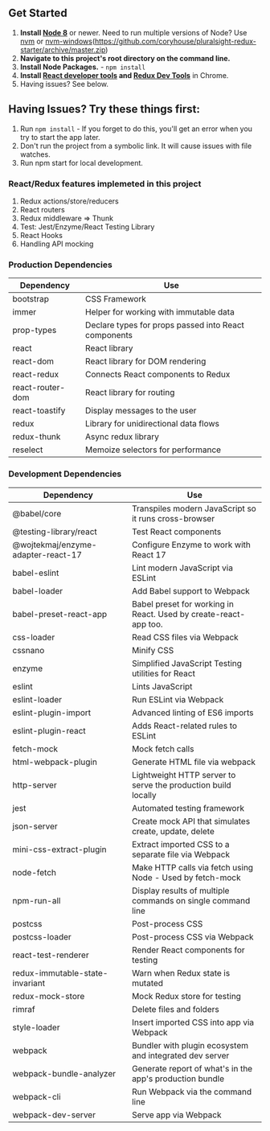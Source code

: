 
## Get Started

1. **Install [Node 8](https://nodejs.org)** or newer. Need to run multiple versions of Node? Use [nvm](https://github.com/creationix/nvm) or [nvm-windows](https://github.com/coreybutler/nvm-windows)(https://github.com/coryhouse/pluralsight-redux-starter/archive/master.zip)
2. **Navigate to this project's root directory on the command line.**
3. **Install Node Packages.** - `npm install`
4. **Install [React developer tools](https://chrome.google.com/webstore/detail/react-developer-tools/fmkadmapgofadopljbjfkapdkoienihi?hl=en) and [Redux Dev Tools](https://chrome.google.com/webstore/detail/redux-devtools/lmhkpmbekcpmknklioeibfkpmmfibljd?hl=en)** in Chrome.
5. Having issues? See below.

## Having Issues? Try these things first:

1. Run `npm install` - If you forget to do this, you'll get an error when you try to start the app later.
2. Don't run the project from a symbolic link. It will cause issues with file watches.
3. Run npm start for local development.

### React/Redux features implemeted in this project

1. Redux actions/store/reducers
2. React routers
3. Redux middleware => Thunk
4. Test: Jest/Enzyme/React Testing Library
5. React Hooks
6. Handling API mocking



### Production Dependencies

| **Dependency**   | **Use**                                              |
| ---------------- | ---------------------------------------------------- |
| bootstrap        | CSS Framework                                        |
| immer            | Helper for working with immutable data               |
| prop-types       | Declare types for props passed into React components |
| react            | React library                                        |
| react-dom        | React library for DOM rendering                      |
| react-redux      | Connects React components to Redux                   |
| react-router-dom | React library for routing                            |
| react-toastify   | Display messages to the user                         |
| redux            | Library for unidirectional data flows                |
| redux-thunk      | Async redux library                                  |
| reselect         | Memoize selectors for performance                    |

### Development Dependencies

| **Dependency**                     | **Use**                                                          |
| ---------------------------------- | ---------------------------------------------------------------- |
| @babel/core                        | Transpiles modern JavaScript so it runs cross-browser            |
| @testing-library/react             | Test React components                                            |
| @wojtekmaj/enzyme-adapter-react-17 | Configure Enzyme to work with React 17                           |
| babel-eslint                       | Lint modern JavaScript via ESLint                                |
| babel-loader                       | Add Babel support to Webpack                                     |
| babel-preset-react-app             | Babel preset for working in React. Used by create-react-app too. |
| css-loader                         | Read CSS files via Webpack                                       |
| cssnano                            | Minify CSS                                                       |
| enzyme                             | Simplified JavaScript Testing utilities for React                |
| eslint                             | Lints JavaScript                                                 |
| eslint-loader                      | Run ESLint via Webpack                                           |
| eslint-plugin-import               | Advanced linting of ES6 imports                                  |
| eslint-plugin-react                | Adds React-related rules to ESLint                               |
| fetch-mock                         | Mock fetch calls                                                 |
| html-webpack-plugin                | Generate HTML file via webpack                                   |
| http-server                        | Lightweight HTTP server to serve the production build locally    |
| jest                               | Automated testing framework                                      |
| json-server                        | Create mock API that simulates create, update, delete            |
| mini-css-extract-plugin            | Extract imported CSS to a separate file via Webpack              |
| node-fetch                         | Make HTTP calls via fetch using Node - Used by fetch-mock        |
| npm-run-all                        | Display results of multiple commands on single command line      |
| postcss                            | Post-process CSS                                                 |
| postcss-loader                     | Post-process CSS via Webpack                                     |
| react-test-renderer                | Render React components for testing                              |
| redux-immutable-state-invariant    | Warn when Redux state is mutated                                 |
| redux-mock-store                   | Mock Redux store for testing                                     |
| rimraf                             | Delete files and folders                                         |
| style-loader                       | Insert imported CSS into app via Webpack                         |
| webpack                            | Bundler with plugin ecosystem and integrated dev server          |
| webpack-bundle-analyzer            | Generate report of what's in the app's production bundle         |
| webpack-cli                        | Run Webpack via the command line                                 |
| webpack-dev-server                 | Serve app via Webpack                                            |

